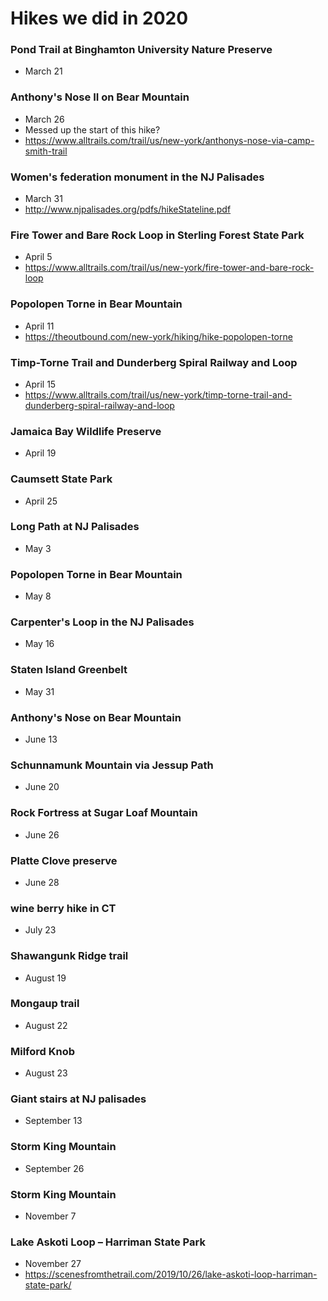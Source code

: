 # Hikes we did in 2020

### Pond Trail at Binghamton University Nature Preserve
- March 21

### Anthony's Nose II on Bear Mountain
- March 26
- Messed up the start of this hike?
- <https://www.alltrails.com/trail/us/new-york/anthonys-nose-via-camp-smith-trail>

### Women's federation monument in the NJ Palisades 
- March 31
- <http://www.njpalisades.org/pdfs/hikeStateline.pdf>

### Fire Tower and Bare Rock Loop in Sterling Forest State Park
- April 5
- <https://www.alltrails.com/trail/us/new-york/fire-tower-and-bare-rock-loop>

### Popolopen Torne in Bear Mountain
- April 11
- <https://theoutbound.com/new-york/hiking/hike-popolopen-torne>

### Timp-Torne Trail and Dunderberg Spiral Railway and Loop
- April 15
- <https://www.alltrails.com/trail/us/new-york/timp-torne-trail-and-dunderberg-spiral-railway-and-loop>

### Jamaica Bay Wildlife Preserve
- April 19

### Caumsett State Park 
- April 25

### Long Path at NJ Palisades
- May 3

### Popolopen Torne in Bear Mountain
- May 8

### Carpenter's Loop in the NJ Palisades
- May 16

### Staten Island Greenbelt
- May 31

### Anthony's Nose on Bear Mountain
- June 13

### Schunnamunk Mountain via Jessup Path
- June 20

### Rock Fortress at Sugar Loaf Mountain
- June 26

### Platte Clove preserve
- June 28

### wine berry hike in CT
- July 23

### Shawangunk Ridge trail 
- August 19

### Mongaup trail
- August 22

### Milford Knob
- August 23

### Giant stairs at NJ palisades
- September 13

### Storm King Mountain
- September 26

### Storm King Mountain
- November 7

### Lake Askoti Loop – Harriman State Park
- November 27
- <https://scenesfromthetrail.com/2019/10/26/lake-askoti-loop-harriman-state-park/>

